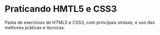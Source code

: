 # Praticando HMTL5 e CSS3 
 Pasta de exercícios de HTML5 e CSS3, com principais sintaxe, e uso das melhores práticas e técnicas.
